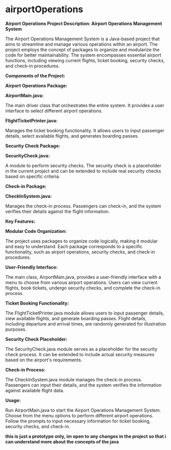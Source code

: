 # airportOperations
**Airport Operations
Project Description: Airport Operations Management System**

The Airport Operations Management System is a Java-based project that aims to streamline and manage various operations within an airport. The project employs the concept of packages to organize and modularize the code for better maintainability. The system encompasses essential airport functions, including viewing current flights, ticket booking, security checks, and check-in procedures.

**Components of the Project:**

**Airport Operations Package:**


**AirportMain.java:** 

The main driver class that orchestrates the entire system. It provides a user interface to select different airport operations.


**FlightTicketPrinter.java:**

Manages the ticket booking functionality. It allows users to input passenger details, select available flights, and generates boarding passes.


**Security Check Package:**

**SecurityCheck.java:**

A module to perform security checks. The security check is a placeholder in the current project and can be extended to include real security checks based on specific criteria.


**Check-in Package:**

**CheckInSystem.java:** 

Manages the check-in process. Passengers can check-in, and the system verifies their details against the flight information.


**Key Features:**

**Modular Code Organization:**

The project uses packages to organize code logically, making it modular and easy to understand.
Each package corresponds to a specific functionality, such as airport operations, security checks, and check-in procedures.


**User-Friendly Interface:**

The main class, AirportMain.java, provides a user-friendly interface with a menu to choose from various airport operations.
Users can view current flights, book tickets, undergo security checks, and complete the check-in process.


**Ticket Booking Functionality:**


The FlightTicketPrinter.java module allows users to input passenger details, view available flights, and generate boarding passes.
Flight details, including departure and arrival times, are randomly generated for illustration purposes.


**Security Check Placeholder:**

The SecurityCheck.java module serves as a placeholder for the security check process. It can be extended to include actual security measures based on the airport's requirements.


**Check-in Process:**


The CheckInSystem.java module manages the check-in process. Passengers can input their details, and the system verifies the information against available flight data.


**Usage:**

Run AirportMain.java to start the Airport Operations Management System.
Choose from the menu options to perform different airport operations.
Follow the prompts to input necessary information for ticket booking, security checks, and check-in.


**this is just a prototype only, im open to any changes in the project so that i can understand more about the concepts of the java**
